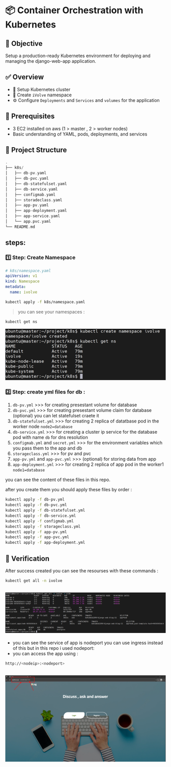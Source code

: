 #  📦 Container Orchestration with Kubernetes
## 🧠 Objective

Setup a production-ready Kubernetes environment for deploying and managing the django-web-app application.

## ✅ Overview
- 🚀 Setup Kubernetes cluster
- 🧱 Create `iVolve` namespace
- ⚙️ Configure `Deployments` and `Services` and `volumes` for the application


## 🔧 Prerequisites
- 3 EC2 installed on aws (1 > master , 2 > worker nodes)
- Basic understanding of YAML, pods, deployments, and services

## 📁 Project Structure
```cpp
.
├── k8s/
│   ├── db-pv.yaml
│   ├── db-pvc.yaml
│   ├── db-statefulset.yaml
│   ├── db-service.yaml
│   ├── configmab.yaml
│   ├── storadeclass.yaml
│   ├── app-pv.yaml
│   ├── app-deployment.yaml
│   ├── app-service.yaml
│   └── app.pvc.yaml
└── README.md
```
  
## steps:
### 1️⃣ Step: Create Namespace
```yml
# k8s/namespace.yaml
apiVersion: v1
kind: Namespace
metadata:
  name: ivolve
```

```bash
kubectl apply -f k8s/namespace.yaml
```
> you can see your namespaces :
```bash
kubectl get ns
```

![](https://github.com/Mohamedmagdy220/-CloudDevOpsProject/blob/main/k8s/images/namespace.png)

### 2️⃣ Step: create yml files for db :
1. `db-pv.yml`  >>> for creating presestant volume for database
2. `db-pvc.yml` >>> for creating presestant volume claim for database (optional) you can let statefulset craete it
3. `db-statefulset.yml`  >>> for creating 2 replica of datatbase pod in the worker node `node2=database`
4. `db-service.yml`  >>> for creating a cluster ip service for the database pod with name `db` for dns resolution
5. `configmab.yml` and `secret.yml`  >>> for the environment variables which you pass them to the app and db
6. `storageclass.yml`   >>> for pv and pvc
7. `app-pv.yml` and `app-pvc.yml`  >>> (optional) for storing data from app
8. `app-deployment.yml`  >>> for creating 2 replica of app pod in the worker1 `node1=database`

you can see the content of these files in this repo. 

after you create them you should apply these files by order :
```bash
kubectl apply -f db-pv.yml
kubectl apply -f db-pvc.yml
kubectl apply -f db-statefulset.yml
kubectl apply -f db-service.yml
kubectl apply -f configmab.yml
kubectl apply -f storageclass.yml
kubectl apply -f app-pv.yml
kubectl apply -f app-pvc.yml
kubectl apply -f app-deployment.yml
```

## 🧪 Verification

After success created you can see the resourses with these commands :
```bash
kubectl get all -n ivolve
```
![](https://github.com/Mohamedmagdy220/-CloudDevOpsProject/blob/main/k8s/images/get%20all%20resourses%20in%20namespace%20ivolve.png)
---

- you can see the service of app is nodeport you can use ingress instead of this but in this repo i used nodeport:
- you can access the app using :
```bash
http://<nodeip>:<nodeport>
```
![](https://github.com/Mohamedmagdy220/-CloudDevOpsProject/blob/main/k8s/images/access%20app%20with%20node%20port.png)
---






